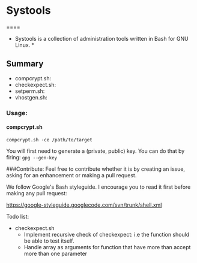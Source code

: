 # Systools
====

* Systools is a collection of administration tools written in Bash for GNU Linux. *

## Summary

* compcrypt.sh:
* checkexpect.sh:
* setperm.sh:
* vhostgen.sh:

### Usage:

#### compcrypt.sh

`compcrypt.sh -ce /path/to/target`

You will first need to generate a (private, public) key. You can do that by firing:
`gpg --gen-key`

###Contribute:
Feel free to contribute whether it is by creating an issue, asking for an enhancement or making a pull request.

We follow Google's Bash styleguide. I encourage you to read it first before making any pull request: 

https://google-styleguide.googlecode.com/svn/trunk/shell.xml

Todo list:

* checkexpect.sh
   * Implement recursive check of checkexpect: i.e the function should be able to test itself.
   * Handle array as arguments for function that have more than accept more than one parameter
